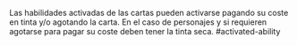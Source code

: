 Las habilidades activadas de las cartas pueden activarse pagando su coste en tinta y/o agotando la carta. En el caso de personajes y si requieren agotarse para pagar su coste deben tener la tinta seca.
#activated-ability